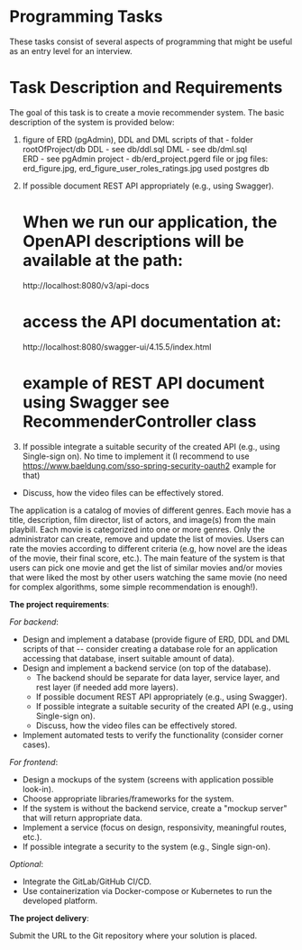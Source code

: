 

# Programming Tasks
These tasks consist of several aspects of programming that might be useful as an entry level for an interview.

# Task Description and Requirements
The goal of this task is to create a movie recommender system. The basic description of the system is provided below:

 1. figure of ERD (pgAdmin), DDL and DML scripts of that - folder rootOfProject/db
    DDL - see db/ddl.sql
    DML - see db/dml.sql  
    ERD - see pgAdmin project - db/erd_project.pgerd file
         or jpg files: erd_figure.jpg, erd_figure_user_roles_ratings.jpg
    used postgres db

 2. If possible document REST API appropriately (e.g., using Swagger).
    # When we run our application, the OpenAPI descriptions will be available at the path:
    http://localhost:8080/v3/api-docs
    # access the API documentation at:
    http://localhost:8080/swagger-ui/4.15.5/index.html
    # example of REST API document  using Swagger see RecommenderController class
 3. If possible integrate a suitable security of the created API (e.g., using Single-sign on).
    No time to implement it (I recommend to use https://www.baeldung.com/sso-spring-security-oauth2 example for that)
  - Discuss, how the video files can be effectively stored.




The application is a catalog of movies of different genres. 
Each movie has a title, description, film director, list of actors, and image(s) from the main playbill. 
Each movie is categorized into one or more genres. 
Only the administrator can create, remove and update the list of movies. 
Users can rate the movies according to different criteria (e.g, how novel are the ideas 
of the movie, their final score, etc.). 
The main feature of the system is that users can pick one movie and get the list of similar movies and/or 
movies that were liked the most by other users watching the same movie (no need for complex algorithms, 
some simple recommendation is enough!).

**The project requirements**:

*For backend*:
- Design and implement a database (provide figure of ERD, DDL and DML scripts of that -- consider creating 
  a database role for an application accessing that database, insert suitable amount of data).
- Design and implement a backend service (on top of the database).
  - The backend should be separate for data layer, service layer, and rest layer (if needed add more layers).
  - If possible document REST API appropriately (e.g., using Swagger).
  - If possible integrate a suitable security of the created API (e.g., using Single-sign on).
  - Discuss, how the video files can be effectively stored.
- Implement automated tests to verify the functionality (consider corner cases).

*For frontend*:
- Design a mockups of the system (screens with application possible look-in).
- Choose appropriate libraries/frameworks for the system.
- If the system is without the backend service, create a "mockup server" that will return appropriate data.
- Implement a service (focus on design, responsivity, meaningful routes, etc.).
- If possible integrate a security to the system (e.g., Single sign-on).

*Optional*:
- Integrate the GitLab/GitHub CI/CD.
- Use containerization via Docker-compose or Kubernetes to run the developed platform.

**The project delivery**:

Submit the URL to the Git repository where your solution is placed.
